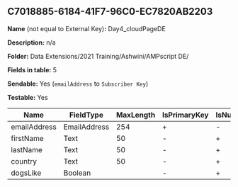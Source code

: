 ## C7018885-6184-41F7-96C0-EC7820AB2203

**Name** (not equal to External Key)**:** Day4_cloudPageDE

**Description:** n/a

**Folder:** Data Extensions/2021 Training/Ashwini/AMPscript DE/

**Fields in table:** 5

**Sendable:** Yes (`emailAddress` to `Subscriber Key`)

**Testable:** Yes

| Name | FieldType | MaxLength | IsPrimaryKey | IsNullable | DefaultValue |
| --- | --- | --- | --- | --- | --- |
| emailAddress | EmailAddress | 254 | + | - |  |
| firstName | Text | 50 | - | + |  |
| lastName | Text | 50 | - | + |  |
| country | Text | 50 | - | + |  |
| dogsLike | Boolean |  | - | + |  |
